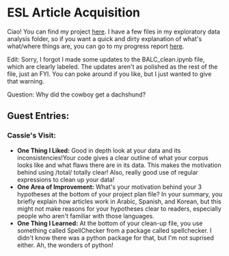 # ESL Article Acquisition

Ciao! You can find my project [here](https://github.com/Data-Science-for-Linguists-2019/ESL-Article-Acquisition). I have a few files in my exploratory data analysis folder, so if you want a quick and dirty explanation of what's what/where things are, you can go to my progress report [here](https://github.com/Data-Science-for-Linguists-2019/ESL-Article-Acquisition/blob/master/progress_report.md).

Edit: Sorry, I forgot I made some updates to the BALC_clean.ipynb file, which are clearly labeled. The updates aren't as polished as the rest of the file, just an FYI. You can poke around if you like, but I just wanted to give that warning.

Question: Why did the cowboy get a dachshund?

## Guest Entries:
### Cassie's Visit:
* **One Thing I Liked:** Good in depth look at your data and its 
inconsistencies!Your code gives a clear outline of what your corpus 
looks like and what flaws there are in its data. This makes the 
motivation behind using /total/ totally clear! Also, really good use of 
regular expressions to clean up your data!
* **One Area of Improvement:** What's your motivation behind your 3 
hypotheses at the bottom of your project plan file? In your summary, you 
briefly explain how articles work in Arabic, Spanish, and Korean, but 
this might not make reasons for your hypotheses clear to readers, 
especially people who aren't familiar with those languages.
* **One Thing I Learned:** At the bottom of your clean-up file, you use 
something called SpellChecker from a package called spellchecker. I 
didn't know there was a python package for that, but I'm not suprised 
either. Ah, the wonders of python!
